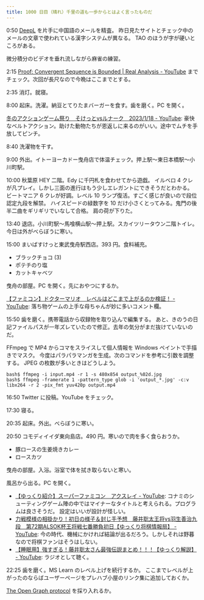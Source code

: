 ```yaml
---
title: 1000 日目（晴れ）千里の道も一歩からとはよく言ったものだ
---
```


0:50 [DeepL] を片手に中国語のメールを精査。
昨日見たサイトとチェック中のメールの文章で使われている漢字システムが異なる。
TAO のほうが字が硬いところがある。

微分積分のビデオを垂れ流しながら麻雀の練習。

2:15 [Proof: Convergent Sequence is Bounded | Real Analysis - YouTube](https://www.youtube.com/watch?v=7N-4XZlxBho&list=PLztBpqftvzxWo4HxUYV58ENhxHV32Wxli&index=29)
までチェック。次回が長尺なので今晩はここまでとする。

2:35 消灯。就寝。

8:00 起床。洗濯。納豆とてりたまバーガーを食す。歯を磨く。PC を開く。

[冬のアクションゲーム祭り　そけっとvsルナーク　2023/1/18 - YouTube](https://www.youtube.com/watch?v=uWtmglGagzo):
豪快なベルトアクション。助けた動物たちが恩返しに来るのがいい。途中でムチを手放してピンチ。

8:40 洗濯物を干す。

9:00 外出。イトーヨーカドー曳舟店で体温チェック。押上駅～東日本橋駅～小川町駅。

10:00 秋葉原 HEY 二階。Edy に千円札を食わせてから遊戯。
イルベロ 4 クレが凡プレイ。しかし三面の進行はもう少しエレガントにできそうだとわかる。
ビートマニア 6 クレが好調。レベル 10 ランプ復活。すごく感じが良いので段位認定九段を解禁。
ハイスピードの緑数字を 10 だけ小さくとってみる。鬼門の後半二曲をギリギリでいなして合格。
肩の荷が下りた。

13:40 退店。小川町駅～馬喰横山駅～押上駅。スカイツリータウン二階トイレ。
今日は外がべらぼうに寒い。

15:00 まいばすけっと東武曳舟駅西店。393 円。食料補充。

* ブラックチョコ (3)
* ポテチのり塩
* カットキャベツ

曳舟の部屋。PC を開く。先におやつにするか。

[【ファミコン】ドクターマリオ　レベルはどこまで上がるのか検証！ - YouTube](https://www.youtube.com/watch?v=1vmCWhfA9qo):
落ち物ゲームの上手な母ちゃんが妙に多いコメント欄。

15:50 歯を磨く。携帯電話から収録物を取り込んで編集する。
あと、きのうの日記ファイルパスが一年ズレていたので修正。去年の気分がまだ抜けていないのだ。

FFmpeg で MP4 からコマをスライスして個人情報を Windows ペイントで手描きでマスク。
今度はパラパラマンガを生成。次のコマンドを参考に引数を調整する。
JPEG の枚数が多いときはどうしよう。

```console
bash$ ffmpeg -i input.mp4 -r 1 -s 480x854 output_%02d.jpg
bash$ ffmpeg -framerate 1 -pattern_type glob -i 'output_*.jpg' -c:v libx264 -r 2 -pix_fmt yuv420p output.mp4
```

16:50 Twitter に投稿。YouTube をチェック。

17:30 寝る。

20:35 起床。外出。べらぼうに寒い。

20:50 コモディイイダ東向島店。490 円。寒いので肉を多く食らおうか。

* 豚ロースの生姜焼きカレー
* ロースカツ

曳舟の部屋。入浴。浴室で体を拭き取らないと寒い。

風呂から出る。PC を開く。

* [【ゆっくり紹介】スーパーファミコン　アクスレイ - YouTube](https://www.youtube.com/watch?v=FZ1nE6DA578):
  コナミのシューティングゲーム陣の中ではマイナーなタイトルと考えられる。プログラムは良さそうだ。
  設定はいいが設計が怪しい。
* [力戦模様の相掛かり！初日の様子＆封じ手予想　藤井聡太王将vs羽生善治九段　第72期ALSOK杯王将戦七番勝負初日【ゆっくり将棋情報局】 - YouTube](https://www.youtube.com/watch?v=G_Gxg0aKrs0):
  今の時代、機械にかければ結論が出るだろう。しかしそれは野暮なので将棋ファンはそうはしない。
* [【睡眠用】強すぎる！藤井聡太さん最強伝説まとめ！！！【ゆっくり解説】 - YouTube](https://www.youtube.com/watch?v=NrBVil64LsU):
  ラジオとして聴く。

22:25 歯を磨く。MS Learn のレベル上げを続行するか。
ここまでレベルが上がったのならばユーザーページをプレハブ小屋のリンク集に追加しておくか。

[The Open Graph protocol](https://ogp.me/) を採り入れるか。

[DeepL]: https://www.deepl.com/translator
